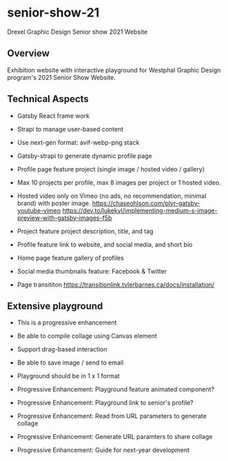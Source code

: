 # senior-show-21
 Drexel Graphic Design Senior show 2021 Website

## Overview
Exhibition website with interactive playground for Westphal Graphic Design program's 2021 Senior Show Website.

## Technical Aspects
 + Gatsby React frame work
 + Strapi to manage user-based content
 + Use next-gen format: avif-webp-png stack
 + Gatsby-strapi to generate dynamic profile page
 + Profile page feature project (single image / hosted video / gallery)
 + Max 10 projects per profile, max 8 images per project or 1 hosted video.
 + Hosted video only on Vimeo (no ads, no recommendation, minimal brand) with poster image.
 https://chaseohlson.com/plyr-gatsby-youtube-vimeo 
 https://dev.to/lukekyl/implementing-medium-s-image-preview-with-gatsby-images-f5b 

 + Project feature project description, title, and tag
 + Profile feature link to website, and social media, and short bio
 + Home page feature gallery of profiles
 + Social media thumbnails feature: Facebook & Twitter
 + Page transititon 
 https://transitionlink.tylerbarnes.ca/docs/installation/ 

## Extensive playground
 + This is a progressive enhancement
 + Be able to compile collage using Canvas element
 + Support drag-based interaction
 + Be able to save image / send to email
 + Playground should be in 1 x 1 format

 + Progressive Enhancement: Playground feature animated component?
 + Progressive Enhancement: Playground link to senior's profile?
 + Progressive Enhancement: Read from URL parameters to generate collage
 + Progressive Enhancement: Generate URL paramters to share collage
 + Progressive Enhancement: Guide for next-year development
